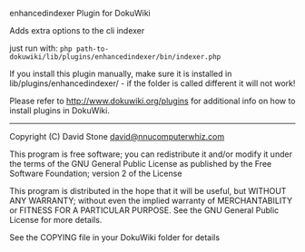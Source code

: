 enhancedindexer Plugin for DokuWiki

Adds extra options to the cli indexer

just run with:
`php path-to-dokuwiki/lib/plugins/enhancedindexer/bin/indexer.php`

If you install this plugin manually, make sure it is installed in
lib/plugins/enhancedindexer/ - if the folder is called different it
will not work!

Please refer to http://www.dokuwiki.org/plugins for additional info
on how to install plugins in DokuWiki.

----
Copyright (C) David Stone <david@nnucomputerwhiz.com>

This program is free software; you can redistribute it and/or modify
it under the terms of the GNU General Public License as published by
the Free Software Foundation; version 2 of the License

This program is distributed in the hope that it will be useful,
but WITHOUT ANY WARRANTY; without even the implied warranty of
MERCHANTABILITY or FITNESS FOR A PARTICULAR PURPOSE.  See the
GNU General Public License for more details.

See the COPYING file in your DokuWiki folder for details
